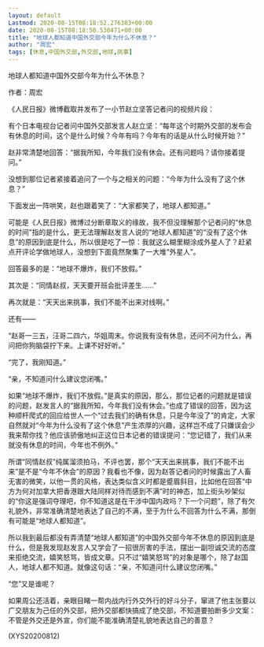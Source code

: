 ```yaml
---
layout: default
Lastmod: 2020-08-15T08:18:52.276383+00:00
date: 2020-08-15T08:18:50.530471+00:00
title: "地球人都知道中国外交部今年为什么不休息？"
author: "周宏"
tags: [休息,中国外交部,外交部,地球,挑事]
---
```


地球人都知道中国外交部今年为什么不休息？

作者：周宏

《人民日报》微博截取并发布了一小节赵立坚答记者问的视频片段：

有个日本电视台记者问中国外交部发言人赵立坚：“每年这个时期外交部的发布会有休息的时间，这个是什么时候？今年有吗？今年有的话是从什么时候开始？”

赵非常清楚地回答：“据我所知，今年我们没有休会。还有问题吗？请你接着提问。”

没想到那位记者紧接着追问了一个与之相关的问题：“今年为什么没有了这个休息？”

下面发出一阵哄笑，赵也跟着笑了：“大家都笑了，地球人都知道。”

可能是《人民日报》微博过分断章取义的缘故，我不但没理解那个记者问的“休息的时间”指的是什么，更无法理解赵发言人说的“地球人都知道”的“没有了这个休息”的原因到底是什么，所以很是吃了一惊：我就这么糊里糊涂成外星人了？赶紧点开评论学做地球人，没想到下面竟然聚集了一大堆“外星人”。

回答最多的是：“地球不爆炸，我们不放假。”

其次是：“同情赵叔，天天要开班会批评差生……”

再次就是：“天天出来挑事，我们不能不出来对线啊。”

还有——

“赵哥一三五，汪哥二四六，华姐周末。你说我有没有休息，还问不问为什么，再问把你狗脑袋拧下来。上课不好好听。”

“完了，我刚知道。”

“亲，不知道问什么建议您闭嘴。”

如果“地球不爆炸，我们不放假。”是真实的原因，那么，那位记者的问题就是错误的问题，赵发言人的“据我所知，今年我们没有休会。”也成了错误的回答，因为这种顺杆爬式的回应给世人一个“过去我们的确有休息，只是今年没了”的肯定，大家自然就对“今年为什么没有了这个休息”产生浓厚的兴趣，这样岂不成了只嫌误会少我来帮你找？他应该骄傲地纠正这位日本记者的错误提问：“您记错了，我们从来就没有休息的时间，今年也不例外。”

所谓“同情赵叔”纯属溜须拍马，不评也罢，那个“天天出来挑事，我们不能不出来”是不是“今年不休会”的原因？我看也不像，因为赵答记者问的时候露出了人畜无害的微笑，以他一贯的风格，表达类似含义时都是蹙眉斜目，比如他在回答“中方为何对加拿大把香港跟大陆同样对待而感到不满”时的神态，加上街头吵架似的“你这是强词夺理吧，你不知道这是在干涉中国内政吗？下一个问题”，除了有欠礼貌外，非常准确清楚地表达了自己的不满，至于为什么不回答为什么不满，那倒有可能是“地球人都知道”。

所以我到最后都没有弄清楚“地球人都知道”的中国外交部今年不休息的原因到底是什么，但是我发现赵发言人又学会了一招很厉害的手法，摆出一副坦诚交流的态度来拒绝交流，嬉笑怒骂，皆成文章。只不过“嬉笑怒骂”的对象是哪个，除了赵国人，地球人都不知道。就像这句话：“亲，不知道问什么建议您闭嘴。”

“您”又是谁呢？

如果周公还活着，亲眼目睹一帮内战内行外交外行的好斗分子，窜进了他主张要以广交朋友为己任的外交部，把外交部都快搞成了绝交部，不知道要拍断多少文案：不管是外交还是外宣，你们能不能准确清楚礼貌地表达自己的善意？

(XYS20200812)

